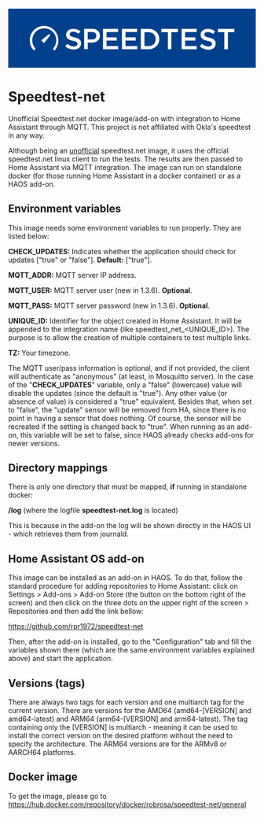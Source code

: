 ![Project Logo](https://raw.githubusercontent.com/rpr1972/speedtest-net/main/logo.png)
# Speedtest-net
Unofficial Speedtest.net docker image/add-on with integration to Home Assistant through MQTT. This project is not affiliated with Okla's speedtest in any way.

Although being an <u>unofficial</u> speedtest.net image, it uses the official speedtest.net linux client to run the tests. The results are then passed to Home Assistant via MQTT integration. The image can run on standalone docker (for those running Home Assistant in a docker container) or as a HAOS add-on.

## Environment variables
This image needs some environment variables to run properly. They are listed below:

**CHECK_UPDATES:** Indicates whether the application should check for updates ["true" or "false"]. **Default:** ["true"].

**MQTT_ADDR:** MQTT server IP address.

**MQTT_USER:** MQTT server user (new in 1.3.6). **Optional**.

**MQTT_PASS:** MQTT server password (new in 1.3.6). **Optional**.

**UNIQUE_ID:** Identifier for the object created in Home Assistant. It will be appended to the integration name (like speedtest_net_<UNIQUE_ID>). The purpose is to allow the creation of multiple containers to test multiple links.

**TZ:** Your timezone.

The MQTT user/pass information is optional, and if not provided, the client will authenticate as "anonymous" (at least, in Mosquitto server). In the case of the "**CHECK_UPDATES**" variable, only a "false" (lowercase) value will disable the updates (since the default is "true"). Any other value (or absence of value) is considered a "true" equivalent. Besides that, when set to "false", the "update" sensor will be removed from HA, since there is no point in having a sensor that does nothing. Of course, the sensor will be recreated if the setting is changed back to "true". When running as an add-on, this variable will be set to false, since HAOS already checks add-ons for newer versions.

## Directory mappings

There is only one directory that must be mapped, **if** running in standalone docker:

**/log**  (where the logfile **speedtest-net.log** is located)

This is because in the add-on the log will be shown directly in the HAOS UI - which retrieves them from journald.

## Home Assistant OS add-on

This image can be installed as an add-on in HAOS. To do that, follow the standard procedure for adding repositories to Home Assistant: click on Settings > Add-ons > Add-on Store (the button on the bottom right of the screen) and then click on the three dots on the upper right of the screen > Repositories and then add the link bellow:

https://github.com/rpr1972/speedtest-net

Then, after the add-on is installed, go to the "Configuration" tab and fill the variables shown there (which are the same environment variables explained above) and start the application.

## Versions (tags)

There are always two tags for each version and one multiarch tag for the current version. There are versions for the AMD64 (amd64-[VERSION] and amd64-latest) and ARM64 (arm64-[VERSION] and arm64-latest). The tag containing only the [VERSION] is multiarch - meaning it can be used to install the correct version on the desired platform without the need to specify the architecture. The ARM64 versions are for the ARMv8 or AARCH64 platforms.

## Docker image
To get the image, please go to https://hub.docker.com/repository/docker/robrosa/speedtest-net/general
